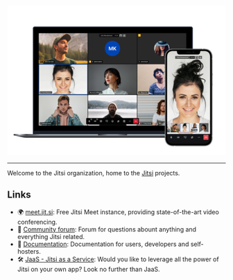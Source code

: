<p align="center">
<img src="https://raw.githubusercontent.com/jitsi/.github/main/readme-img1.png" width="900" />
</p>

<hr />

Welcome to the Jitsi organization, home to the [Jitsi](https://jitsi.org) projects.

## Links

* 🌍 [meet.jit.si](https://meet.jit.si): Free Jitsi Meet instance, providing state-of-the-art video conferencing.
* 📢 [Community forum](https://community.jitsi.org): Forum for questions abount anything and everything Jitsi related.
* 📖 [Documentation](https://jitsi.github.io/handbook/): Documentation for users, developers and self-hosters.
* 🛠 [JaaS - Jitsi as a Service](https://jaas.8x8.vc/#/): Would you like to leverage all the power of Jitsi on your own app? Look no further than JaaS.
